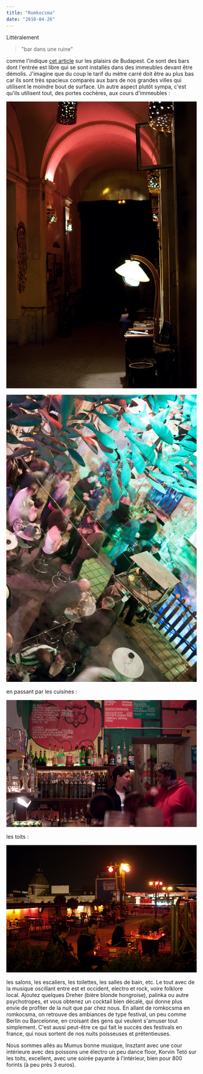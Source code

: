 ```yaml
---
title: "Romkocsma"
date: "2010-04-26"
---
```


Littéralement

> "bar dans une ruine"

comme l'indique [cet article](http://voyage.blogs.rfi.fr/article/2010/02/17/les-plaisirs-de-budapest) sur les plaisirs de Budapest. Ce sont des bars dont l'entrée est libre qui se sont installés dans des immeubles devant être démolis. J'imagine que du coup le tarif du mètre carré doit être au plus bas car ils sont très spacieux comparés aux bars de nos grandes villes qui utilisent le moindre bout de surface. Un autre aspect plutôt sympa, c'est qu'ils utilisent tout, des portes cochères, aux cours d'immeubles :

![](images/IMGP8252.jpg)

![](images/IMGP8297.jpg)

en passant par les cuisines :

![](images/IMGP8277.jpg)

les toits :

![](images/IMGP8308.jpg)

les salons, les escaliers, les toilettes, les salles de bain, etc. Le tout avec de la musique oscillant entre est et occident, electro et rock, voire folklore local. Ajoutez quelques Dreher (bière blonde hongroise), palinka ou autre psychotropes, et vous obtenez un cocktail bien décalé, qui donne plus envie de profiter de la nuit que par chez nous. En allant de romkocsma en romkocsma, on retrouve des ambiances de type festival, un peu comme Berlin ou Barcelonne, en croisant des gens qui veulent s'amuser tout simplement. C'est aussi peut-être ce qui fait le succès des festivals en france, qui nous sortent de nos nuits poisseuses et prétentieuses.

Nous sommes allés au Mumus bonne musique, Insztant avec une cour intérieure avec des poissons une électro un peu dance floor, Korvin Tetö sur les toits, excellent, avec une soirée payante à l'intérieur, bien pour 800 forints (à peu près 3 euros).

